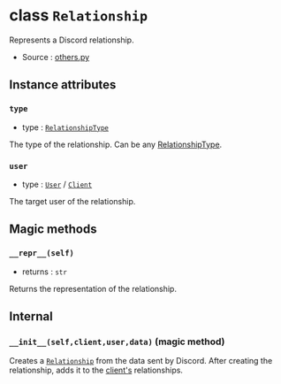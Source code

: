 # class `Relationship`

Represents a Discord relationship.

- Source : [others.py](https://github.com/HuyaneMatsu/hata/blob/master/hata/discord/others.py)

## Instance attributes

### `type`

- type : [`RelationshipType`](RelationshipType.md)

The type of the relationship. Can be any
[RelationshipType](RelationshipType.md).

### `user`

- type : [`User`](User.md) / [`Client`](Client.md)

The target user of the relationship.

## Magic methods

### `__repr__(self)`

- returns : `str`

Returns the representation of the relationship.

## Internal

### `__init__(self,client,user,data)` (magic method)

Creates a [`Relationship`](Relationship.md) from the data sent by Discord.
After creating the relationship, adds it to the [client's](Client.md)
relationships.
